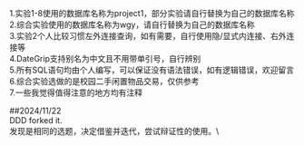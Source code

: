 1.实验1-8使用的数据库名称为project1，部分实验请自行替换为自己的数据库名称\
2.综合实验使用的数据库名称为wgy，请自行替换为自己的数据库名称\
3.实验2个人比较习惯左外连接查询，如有需要，自行使用隐/显式内连接、右外连接等\
4.DateGrip支持别名为中文且不用带单引号，自行辨别\
5.所有SQL语句均由个人编写，可以保证没有语法错误，如有逻辑错误，欢迎留言\
6.综合实验选做的是校园二手闲置物品交易，仅供参考\
7.一些我觉得值得注意的地方均有注释

##2024/11/22\
DDD forked it.\
发现是相同的选题，决定借鉴并迭代，尝试辩证性的使用。\
